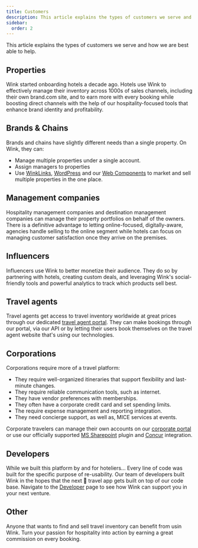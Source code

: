 ```yaml
---
title: Customers
description: This article explains the types of customers we serve and how Wink is able to help.
sidebar:
  order: 2
---
```


This article explains the types of customers we serve and how we are best able to help.

## Properties

Wink started onboarding hotels a decade ago. Hotels use Wink to effectively manage their inventory across 1000s of  sales channels, including their own brand.com site, and to earn more with every booking while boosting direct channels with the help of our hospitality-focused tools that enhance brand identity and profitability​.

## Brands & Chains

Brands and chains have slightly different needs than a single property. On Wink, they can:

- Manage multiple properties under a single account.
- Assign managers to properties
- Use [WinkLinks](/winklinks/what-is-a-link-manager), [WordPress](/developers/wordpress) and our [Web Components](/developers/web-components) to market and sell multiple properties in the one place.

## Management companies

Hospitality management companies and destination management companies can manage their property portfolios on behalf of the owners. There is a definitive advantage to letting online-focused, digitally-aware, agencies handle selling to the online segment while hotels can focus on managing customer satisfaction once they arrive on the premises.

## Influencers

Influencers use Wink to better monetize their audience. They do so by partnering with hotels, creating custom deals, and leveraging Wink's social-friendly tools and powerful analytics to track which products sell best​.

## Travel agents

Travel agents get access to travel inventory worldwide at great prices through our dedicated [travel agent portal](https://agent.wink.travel). They can make bookings through our portal, via our API or by letting their users book themselves on the travel agent website that's using our technologies. 

## Corporations

Corporations require more of a travel platform:

- They require well-organized itineraries that support flexibility and last-minute changes.
- They require reliable communication tools, such as internet.
- They have vendor preferences with memberships.
- They often have a corporate credit card and set spending limits.
- The require expense management and reporting integration.
- They need concierge support, as well as, MICE services at events.

Corporate travelers can manage their own accounts on our [corporate portal](/corporate/what-is-group) or use our officially supported [MS Sharepoint](https://www.microsoft.com/en-us/microsoft-365/sharepoint/collaboration) plugin and [Concur](https://www.concur.com/) integration.

## Developers

While we built this platform by and for hoteliers... Every line of code was built for the specific purpose of re-usability. Our team of developers built Wink in the hopes that the next 🦄 travel app gets built on top of our code base. Navigate to the [Developer](/developers/build-on-wink) page to see how Wink can support you in your next venture.

## Other

Anyone that wants to find and sell travel inventory can benefit from usin Wink. Turn your passion for hospitality into action by earning a great commission on every booking.